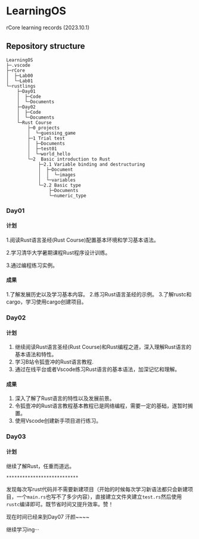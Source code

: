 # LearningOS
 rCore learning records (2023.10.1)
## **Repository structure**
```
LearningOS
├─.vscode
├─rCore
│  ├─Lab00
│  └─Lab01
└─rustlings
    ├─Day01
    │  ├─Code
    │  └─Documents
    ├─Day02
    │  ├─Code
    │  └─Documents
    └─Rust Course
        ├─0 projects
        │  └─guessing_game
        ├─1 Trial test
        │  ├─Documents
        │  ├─test01
        │  └─world_hello
        └─2  Basic introduction to Rust
            ├─2.1 Variable binding and destructuring
            │  ├─Document
            │  │  └─images
            │  └─variables
            └─2.2 Basic type
                ├─Documents
                └─numeric_type
```
### Day01

#### 计划

1.阅读Rust语言圣经(Rust Course)配置基本环境和学习基本语法。

2.学习清华大学暑期课程Rust程序设计训练。

3.通过编程练习实例。

#### 成果
1.了解发展历史以及学习基本内容。
2.练习Rust语言圣经的示例。
3.了解rustc和cargo，学习使用cargo创建项目。

### Day02

#### 计划
1. 继续阅读Rust语言圣经(Rust Course)和Rust编程之道，深入理解Rust语言的基本语法和特性。
2. 学习B站令狐壹冲的Rust语言教程.
3. 通过在线平台或者Vscode练习Rust语言的基本语法，加深记忆和理解。

#### 成果
1. 深入了解了Rust语言的特性以及发展前景。
2. 令狐壹冲的Rust语言教程基本教程已是网络编程，需要一定的基础，遂暂时搁置。
3. 使用Vscode创建新手项目进行练习。

### Day03

#### 计划
继续了解Rust，任重而道远。

`***************************`


发现每次写rust代码并不需要新建项目（开始的时候每次学习新语法都只会新建项目，一个`main.rs`也写不了多少内容），直接建立文件夹建立`test.rs`然后使用`rustc`编译即可。既节省时间又提升效率。赞！

现在时间已经来到Day07 汗颜~~~~

继续学习ing···
